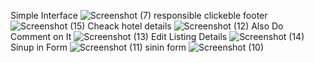 Simple Interface
![Screenshot (7)](https://github.com/Harshit9651/RoamRover/assets/130920101/aca2015a-0ca5-47e6-826e-41a85d121d55)
responsible clickeble footer
![Screenshot (15)](https://github.com/Harshit9651/RoamRover/assets/130920101/91bcaa1b-e401-40f9-a079-04b9e452a4ad)
Cheack hotel details
![Screenshot (12)](https://github.com/Harshit9651/RoamRover/assets/130920101/54e8ff2c-6b0d-4f38-9de7-32b71b6f59b8)
Also Do Comment on It
![Screenshot (13)](https://github.com/Harshit9651/RoamRover/assets/130920101/24413e42-45e7-4ecd-86dd-4cb19dbcfdfc)
Edit Listing Details
![Screenshot (14)](https://github.com/Harshit9651/RoamRover/assets/130920101/ddd68eb1-5d90-418e-b00b-92994839ab75)
Sinup in Form
![Screenshot (11)](https://github.com/Harshit9651/RoamRover/assets/130920101/e4d55231-4d25-419f-940c-12c9a0993cd4)
sinin form
![Screenshot (10)](https://github.com/Harshit9651/RoamRover/assets/130920101/591238d5-ab99-4f7a-a6a4-c0d4bbe0a176)
